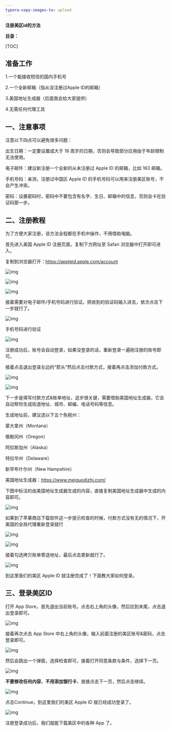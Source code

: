 ```yaml
---
typora-copy-images-to: upload
---
```


**注册美区id的方法**

**目录：**

[TOC]

 

 

## 准备工作

 

1.一个能接收短信的国内手机号

2.一个全新邮箱（指从没注册过Apple ID的邮箱）

3.美国地址生成器（后面我会给大家提供）

4.无需任何代理工具       

 

## 一、注意事项

注意以下四点可以避免很多问题：

 

出生日期：一定要设置成大于 18 周岁的日期，否则会导致部分应用由于年龄限制无法使用。

 

电子邮件：建议新注册一个全新的从未注册过 Apple ID 的邮箱，比如 163 邮箱。

 

手机号码：亲测，注册过中国区 Apple ID 的手机号码可以用来注册美区账号，不会产生冲突。

 

密码：设置密码时，密码中不要包含有名字、生日、邮箱中的信息，否则会卡在验证码那一步。

 

## 二、注册教程

为了方便大家注册，该方法全程都在手机中操作，不用借助电脑。

 

首先进入美国 Apple ID 注册页面，复制下方网址至 Safari 浏览器中打开即可进入。

 

复制到浏览器打开：https://appleid.apple.com/account

 

![img](https://gitee.com/itlinran/picture1/raw/master/imgss/clip_image002.jpg)

 

 

![img](https://gitee.com/itlinran/picture1/raw/master/imgss/clip_image004.jpg)

![img](https://gitee.com/itlinran/picture1/raw/master/imgss/clip_image005.png)

 

接着需要对电子邮件/手机号码进行验证。把收到的验证码输入进去，依次点击下一步就行了。

![img](https://gitee.com/itlinran/picture1/raw/master/imgss/clip_image006.png)

手机号码进行验证

![img](https://gitee.com/itlinran/picture1/raw/master/imgss/clip_image007.png)

 

注册成功后，账号会自动登录，如果没登录的话，重新登录一遍刚注册的账号即可。

 

接着点击退出登录左边的“箭头”然后点击付款方式，接着再点击添加付款方式。

![img](https://gitee.com/itlinran/picture1/raw/master/imgss/clip_image008.png)

 

![img](https://gitee.com/itlinran/picture1/raw/master/imgss/clip_image010.jpg)

下一步是填写付款方式&账单地址，这步很关键，需要借助美国地址生成器，它会自动帮你生成街道地址、城市、邮编、电话号码等信息。

 

生成地址前，建议选以下五个免税州：

蒙大拿州（Montana）

俄勒冈州（Oregon）

阿拉斯加州（Alaska）

特拉华州（Delaware）

新罕布什尔州（New Hampshire）

 

美国地址生成器：https://www.meiguodizhi.com/

 

下图中标注的由美国地址生成器生成的内容，直接复制美国地址生成器中生成的内容即可。

![img](https://gitee.com/itlinran/picture1/raw/master/imgss/clip_image012.jpg)

 

如果到了苹果商店下载软件这一步提示检查的时候，付款方式没有无的情况下，开美国的全局代理重新登录就行

![img](https://gitee.com/itlinran/picture1/raw/master/imgss/clip_image014.jpg)

![img](https://gitee.com/itlinran/picture1/raw/master/imgss/clip_image016.jpg)

接着勾选拷贝账单寄送地址，最后点击更新就行了。

![img](https://gitee.com/itlinran/picture1/raw/master/imgss/clip_image018.jpg)

到这里我们的美区 Apple ID 就注册完成了！下面教大家如何登录。

## 三、登录美区ID

打开 App Store，首先退出当前账号。点击右上角的头像，然后拉到末尾，点击退出登录即可。

![img](https://gitee.com/itlinran/picture1/raw/master/imgss/clip_image020.jpg)

接着再次点击 App Store 中右上角的头像，输入前面注册的美区账号&密码，点击登录即可。

![img](https://gitee.com/itlinran/picture1/raw/master/imgss/clip_image022.jpg)

然后会跳出一个弹窗，选择检查即可，接着打开同意条款与条件，选择下一页。

![img](https://gitee.com/itlinran/picture1/raw/master/imgss/clip_image024.jpg)

**不要修改任何内容**，**不用添加银行卡**，直接点击下一页，然后点击继续。

![img](https://gitee.com/itlinran/picture1/raw/master/imgss/clip_image026.jpg)

点击Continue，到这里我们的美区 Apple ID 就已经成功登录了。

![img](https://gitee.com/itlinran/picture1/raw/master/imgss/clip_image028.jpg)

注册登录成功后，我们就能下载美区中的各种 App 了。